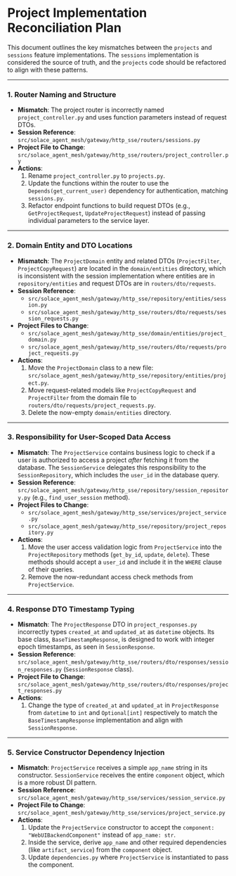 # Project Implementation Reconciliation Plan

This document outlines the key mismatches between the `projects` and `sessions` feature implementations. The `sessions` implementation is considered the source of truth, and the `projects` code should be refactored to align with these patterns.

---

### 1. Router Naming and Structure

-   **Mismatch**: The project router is incorrectly named `project_controller.py` and uses function parameters instead of request DTOs.
-   **Session Reference**: `src/solace_agent_mesh/gateway/http_sse/routers/sessions.py`
-   **Project File to Change**: `src/solace_agent_mesh/gateway/http_sse/routers/project_controller.py`
-   **Actions**:
    1.  Rename `project_controller.py` to `projects.py`.
    2.  Update the functions within the router to use the `Depends(get_current_user)` dependency for authentication, matching `sessions.py`.
    3.  Refactor endpoint functions to build request DTOs (e.g., `GetProjectRequest`, `UpdateProjectRequest`) instead of passing individual parameters to the service layer.

---

### 2. Domain Entity and DTO Locations

-   **Mismatch**: The `ProjectDomain` entity and related DTOs (`ProjectFilter`, `ProjectCopyRequest`) are located in the `domain/entities` directory, which is inconsistent with the session implementation where entities are in `repository/entities` and request DTOs are in `routers/dto/requests`.
-   **Session Reference**:
    -   `src/solace_agent_mesh/gateway/http_sse/repository/entities/session.py`
    -   `src/solace_agent_mesh/gateway/http_sse/routers/dto/requests/session_requests.py`
-   **Project Files to Change**:
    -   `src/solace_agent_mesh/gateway/http_sse/domain/entities/project_domain.py`
    -   `src/solace_agent_mesh/gateway/http_sse/routers/dto/requests/project_requests.py`
-   **Actions**:
    1.  Move the `ProjectDomain` class to a new file: `src/solace_agent_mesh/gateway/http_sse/repository/entities/project.py`.
    2.  Move request-related models like `ProjectCopyRequest` and `ProjectFilter` from the domain file to `routers/dto/requests/project_requests.py`.
    3.  Delete the now-empty `domain/entities` directory.

---

### 3. Responsibility for User-Scoped Data Access

-   **Mismatch**: The `ProjectService` contains business logic to check if a user is authorized to access a project *after* fetching it from the database. The `SessionService` delegates this responsibility to the `SessionRepository`, which includes the `user_id` in the database query.
-   **Session Reference**: `src/solace_agent_mesh/gateway/http_sse/repository/session_repository.py` (e.g., `find_user_session` method).
-   **Project Files to Change**:
    -   `src/solace_agent_mesh/gateway/http_sse/services/project_service.py`
    -   `src/solace_agent_mesh/gateway/http_sse/repository/project_repository.py`
-   **Actions**:
    1.  Move the user access validation logic from `ProjectService` into the `ProjectRepository` methods (`get_by_id`, `update`, `delete`). These methods should accept a `user_id` and include it in the `WHERE` clause of their queries.
    2.  Remove the now-redundant access check methods from `ProjectService`.

---

### 4. Response DTO Timestamp Typing

-   **Mismatch**: The `ProjectResponse` DTO in `project_responses.py` incorrectly types `created_at` and `updated_at` as `datetime` objects. Its base class, `BaseTimestampResponse`, is designed to work with integer epoch timestamps, as seen in `SessionResponse`.
-   **Session Reference**: `src/solace_agent_mesh/gateway/http_sse/routers/dto/responses/session_responses.py` (`SessionResponse` class).
-   **Project File to Change**: `src/solace_agent_mesh/gateway/http_sse/routers/dto/responses/project_responses.py`
-   **Actions**:
    1.  Change the type of `created_at` and `updated_at` in `ProjectResponse` from `datetime` to `int` and `Optional[int]` respectively to match the `BaseTimestampResponse` implementation and align with `SessionResponse`.

---

### 5. Service Constructor Dependency Injection

-   **Mismatch**: `ProjectService` receives a simple `app_name` string in its constructor. `SessionService` receives the entire `component` object, which is a more robust DI pattern.
-   **Session Reference**: `src/solace_agent_mesh/gateway/http_sse/services/session_service.py`
-   **Project File to Change**: `src/solace_agent_mesh/gateway/http_sse/services/project_service.py`
-   **Actions**:
    1.  Update the `ProjectService` constructor to accept the `component: "WebUIBackendComponent"` instead of `app_name: str`.
    2.  Inside the service, derive `app_name` and other required dependencies (like `artifact_service`) from the `component` object.
    3.  Update `dependencies.py` where `ProjectService` is instantiated to pass the component.
